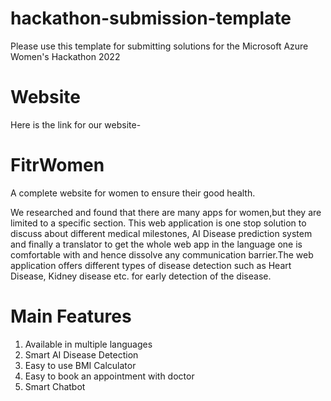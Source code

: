 # hackathon-submission-template
Please use this template for submitting solutions for the Microsoft Azure Women's Hackathon 2022

# Website
Here is the link for our website-
 
# FitrWomen
A complete website for women to ensure their good health. 

We researched and found that there are many apps for women,but they are limited to a specific section. This web application is one stop solution to discuss about different medical milestones, AI Disease prediction system and finally a translator to get the whole web app in the language one is comfortable with and hence dissolve any communication barrier.The web application offers different types of disease detection such as Heart Disease, Kidney disease etc. for early detection of the disease.

# Main Features
1. Available in multiple languages
2. Smart AI Disease Detection
3. Easy to use BMI Calculator
4. Easy to book an appointment with doctor
5. Smart Chatbot
